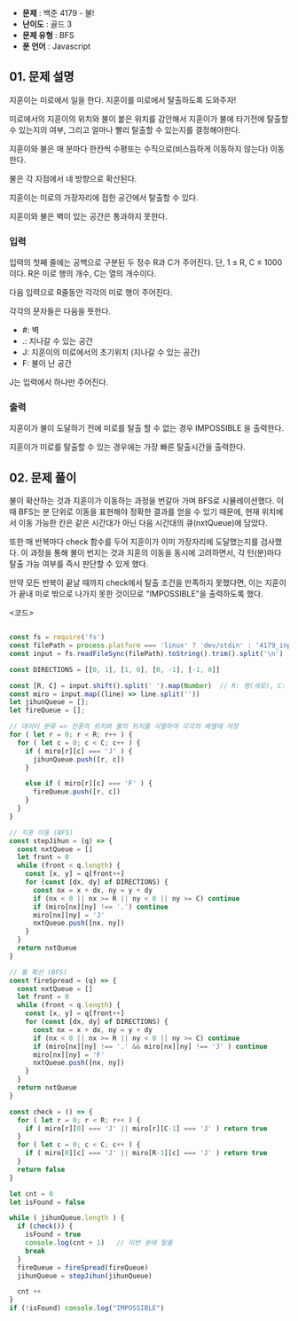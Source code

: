 - **문제** : 백준 4179 - 불!
- **난이도** : 골드 3
- **문제 유형** : BFS
- **푼 언어** : Javascript

## 01. 문제 설명
지훈이는 미로에서 일을 한다. 지훈이를 미로에서 탈출하도록 도와주자!

미로에서의 지훈이의 위치와 불이 붙은 위치를 감안해서 지훈이가 불에 타기전에 탈출할 수 있는지의 여부, 그리고 얼마나 빨리 탈출할 수 있는지를 결정해야한다.

지훈이와 불은 매 분마다 한칸씩 수평또는 수직으로(비스듬하게 이동하지 않는다) 이동한다.

불은 각 지점에서 네 방향으로 확산된다.

지훈이는 미로의 가장자리에 접한 공간에서 탈출할 수 있다.

지훈이와 불은 벽이 있는 공간은 통과하지 못한다.


### 입력
입력의 첫째 줄에는 공백으로 구분된 두 정수 R과 C가 주어진다. 단, 1 ≤ R, C ≤ 1000 이다. R은 미로 행의 개수, C는 열의 개수이다.

다음 입력으로 R줄동안 각각의 미로 행이 주어진다.

각각의 문자들은 다음을 뜻한다.

- #: 벽
- .: 지나갈 수 있는 공간
- J: 지훈이의 미로에서의 초기위치 (지나갈 수 있는 공간)
- F: 불이 난 공간

J는 입력에서 하나만 주어진다.
### 출력
지훈이가 불이 도달하기 전에 미로를 탈출 할 수 없는 경우 IMPOSSIBLE 을 출력한다.

지훈이가 미로를 탈출할 수 있는 경우에는 가장 빠른 탈출시간을 출력한다.
## 02. 문제 풀이
불이 확산하는 것과 지훈이가 이동하는 과정을 번갈아 가며 BFS로 시뮬레이션했다.
이때 BFS는 분 단위로 이동을 표현해야 정확한 결과를 얻을 수 있기 때문에, 현재 위치에서 이동 가능한 칸은 같은 시간대가 아닌 다음 시간대의 큐(nxtQueue)에 담았다.

또한 매 반복마다 check 함수를 두어 지훈이가 이미 가장자리에 도달했는지를 검사했다. 이 과정을 통해 불이 번지는 것과 지훈의 이동을 동시에 고려하면서, 각 턴(분)마다 탈출 가능 여부를 즉시 판단할 수 있게 했다.

만약 모든 반복이 끝날 때까지 check에서 탈출 조건을 만족하지 못했다면, 이는 지훈이가 끝내 미로 밖으로 나가지 못한 것이므로 "IMPOSSIBLE"을 출력하도록 했다.

<코드>
``` javascript

const fs = require('fs')
const filePath = process.platform === 'linux' ? 'dev/stdin' : '4179_input.txt'
const input = fs.readFileSync(filePath).toString().trim().split('\n')

const DIRECTIONS = [[0, 1], [1, 0], [0, -1], [-1, 0]]

const [R, C] = input.shift().split(' ').map(Number)  // R: 행(세로), C: 열(가로)
const miro = input.map((line) => line.split(''))
let jihunQueue = [];
let fireQueue = [];

// 데이터 분류 => 진훈의 위치와 불의 위치를 식별하여 각각의 배열에 저장 
for ( let r = 0; r < R; r++ ) {
  for ( let c = 0; c < C; c++ ) {
    if ( miro[r][c] === 'J' ) {
      jihunQueue.push([r, c])
    }

    else if ( miro[r][c] === 'F' ) {
      fireQueue.push([r, c])
    }
  }
}

// 지훈 이동 (BFS)
const stepJihun = (q) => {
  const nxtQueue = []
  let front = 0
  while (front < q.length) {
    const [x, y] = q[front++]
    for (const [dx, dy] of DIRECTIONS) {
      const nx = x + dx, ny = y + dy
      if (nx < 0 || nx >= R || ny < 0 || ny >= C) continue
      if (miro[nx][ny] !== '.') continue
      miro[nx][ny] = 'J'
      nxtQueue.push([nx, ny])
    }
  }
  return nxtQueue
}

// 불 확산 (BFS)
const fireSpread = (q) => {
  const nxtQueue = []
  let front = 0
  while (front < q.length) {
    const [x, y] = q[front++]
    for (const [dx, dy] of DIRECTIONS) {
      const nx = x + dx, ny = y + dy
      if (nx < 0 || nx >= R || ny < 0 || ny >= C) continue
      if (miro[nx][ny] !== '.' && miro[nx][ny] !== 'J' ) continue
      miro[nx][ny] = 'F'
      nxtQueue.push([nx, ny])
    }
  }
  return nxtQueue
}

const check = () => {
  for ( let r = 0; r < R; r++ ) {
    if ( miro[r][0] === 'J' || miro[r][C-1] === 'J' ) return true
  }
  for ( let c = 0; c < C; c++ ) {
    if ( miro[0][c] === 'J' || miro[R-1][c] === 'J' ) return true
  }
  return false
}

let cnt = 0
let isFound = false

while ( jihunQueue.length ) {
  if (check()) {
    isFound = true
    console.log(cnt + 1)   // 이번 분에 탈출
    break
  }
  fireQueue = fireSpread(fireQueue)
  jihunQueue = stepJihun(jihunQueue)

  cnt ++
}
if (!isFound) console.log("IMPOSSIBLE")
```